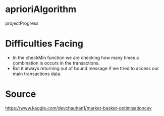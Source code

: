 # aprioriAlgorithm
projectProgress

# Difficulties Facing
* In the checkMin function we are checking how many times a combination is occurs in the transactions.
* But it always returning out of bound message if we tried to access our main transactions data.

# Source
https://www.kaggle.com/devchauhan1/market-basket-optimisationcsv
